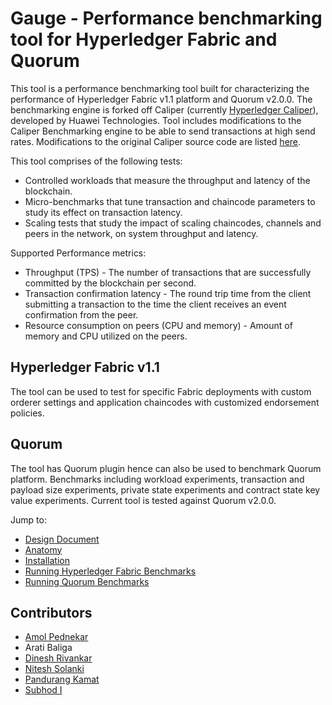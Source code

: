 # Gauge - Performance benchmarking tool for Hyperledger Fabric and Quorum 

This tool is a performance benchmarking tool built for characterizing the performance of Hyperledger Fabric v1.1 platform and Quorum v2.0.0. The benchmarking engine is forked off Caliper (currently <a href="https://github.com/hyperledger-archives/caliper/tree/master/src">Hyperledger Caliper</a>), developed by Huawei Technologies. Tool includes modifications to the Caliper Benchmarking engine to be able to send transactions at high send rates. Modifications to the original Caliper source code are listed [here](./docs/caliper-changes.md).

This tool comprises of the following tests:

* Controlled workloads that measure the throughput and latency of the blockchain.
* Micro-benchmarks that tune transaction and chaincode parameters to study its effect on transaction latency.
* Scaling tests that study the impact of scaling chaincodes, channels and peers in the network, on system throughput and latency. 

Supported Performance metrics:
*	Throughput (TPS) - The number of transactions that are successfully committed by the blockchain per second.
*	Transaction confirmation latency - The round trip time from the client submitting a transaction to the time the client receives an event confirmation from the peer.
*	Resource consumption on peers (CPU and memory) - Amount of memory and CPU utilized on the peers.

## Hyperledger Fabric v1.1

The tool can be used to test for specific Fabric deployments with custom orderer settings and application chaincodes with customized endorsement policies.

## Quorum

The tool has Quorum plugin hence can also be used to benchmark Quorum platform. Benchmarks including workload experiments, transaction and payload size experiments, private state experiments and contract state key value experiments. Current tool is tested against Quorum v2.0.0.

Jump to:
* [Design Document](./docs/design-document.md)
* [Anatomy](./docs/tool-anatomy.md)
* [Installation](./docs/installation.md)
* [Running Hyperledger Fabric Benchmarks](./docs/running-expts.md)
* [Running Quorum Benchmarks](./docs/quorum-running-expts.md)


## Contributors
* [Amol Pednekar](https://github.com/amolpednekar) <br>
* Arati Baliga <br>
* [Dinesh Rivankar](https://github.com/dineshrivankar) <br>
* [Nitesh Solanki](https://github.com/nitesh7sid) <br>
* [Pandurang Kamat](https://github.com/pandurangk) <br>
* [Subhod I](https://github.com/subhodi) <br>
